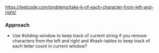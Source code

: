 https://leetcode.com/problems/take-k-of-each-character-from-left-and-right/

### Approach

- Use #sliding-window to keep track of current string if you remove characters from the left and right and #hash-tables to keep track of each letter count in current window?

